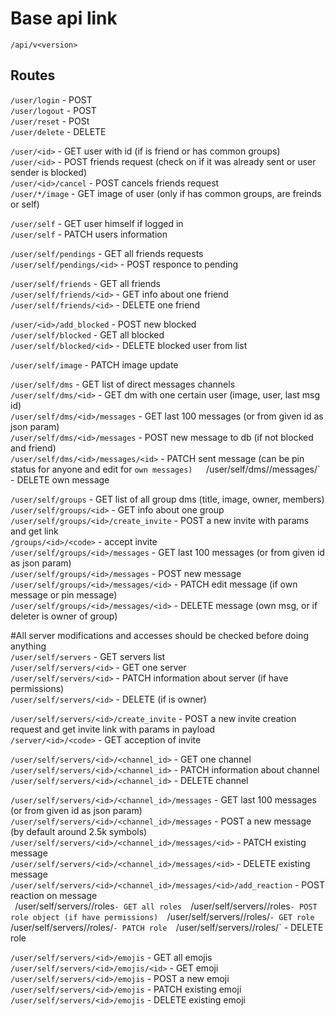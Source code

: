 # Base api link
`/api/v<version>`

## Routes
`/user/login` - POST  
`/user/logout` - POST  
`/user/reset` - POSt  
`/user/delete` - DELETE  

`/user/<id>` - GET user with id (if is friend or has common groups)  
`/user/<id>` - POST friends request (check on if it was already sent or user sender is blocked)  
`/user/<id>/cancel` - POST cancels friends request  
`/user/*/image` - GET image of user (only if has common groups, are freinds or self)  

`/user/self` - GET user himself if logged in  
`/user/self` - PATCH users information  

`/user/self/pendings` - GET all friends requests  
`/user/self/pendings/<id>` - POST responce to pending  

`/user/self/friends` - GET all friends  
`/user/self/friends/<id>` - GET info about one friend  
`/user/self/friends/<id>` - DELETE one friend  

`/user/<id>/add_blocked` - POST new blocked  
`/user/self/blocked` - GET all blocked  
`/user/self/blocked/<id>` - DELETE blocked user from list  

`/user/self/image` - PATCH image update  

`/user/self/dms` - GET list of direct messages channels  
`/user/self/dms/<id>` - GET dm with one certain user (image, user, last msg id)  
`/user/self/dms/<id>/messages` - GET last 100 messages (or from given id as json param)  
`/user/self/dms/<id>/messages` - POST new message to db (if not blocked and friend)  
`/user/self/dms/<id>/messages/<id>` - PATCH sent message (can be pin status for anyone and edit for `own messages)  
`/user/self/dms/<id>/messages/<id>` - DELETE own message  

`/user/self/groups` - GET list of all group dms (title, image, owner, members)  
`/user/self/groups/<id>` - GET info about one group  
`/user/self/groups/<id>/create_invite` - POST a new invite with params and get link  
`/groups/<id>/<code>` - accept invite  
`/user/self/groups/<id>/messages` - GET last 100 messages (or from given id as json param)  
`/user/self/groups/<id>/messages` - POST new message  
`/user/self/groups/<id>/messages/<id>` - PATCH edit message (if own message or pin message)  
`/user/self/groups/<id>/messages/<id>` - DELETE message (own msg, or if deleter is owner of group)  

#All server modifications and accesses should be checked before doing anything  
`/user/self/servers` - GET servers list  
`/user/self/servers/<id>` - GET one server  
`/user/self/servers/<id>` - PATCH information about server (if have permissions)  
`/user/self/servers/<id>` - DELETE (if is owner)  

`/user/self/servers/<id>/create_invite` - POST a new invite creation request and get invite link with params in payload  
`/server/<id>/<code>` - GET acception of invite  

`/user/self/servers/<id>/<channel_id>` - GET one channel  
`/user/self/servers/<id>/<channel_id>` - PATCH information about channel  
`/user/self/servers/<id>/<channel_id>` - DELETE channel  

`/user/self/servers/<id>/<channel_id>/messages` - GET last 100 messages (or from given id as json param)  
`/user/self/servers/<id>/<channel_id>/messages` - POST a new message (by default around 2.5k symbols)  
`/user/self/servers/<id>/<channel_id>/messages/<id>` - PATCH existing message  
`/user/self/servers/<id>/<channel_id>/messages/<id>` - DELETE existing message  
`/user/self/servers/<id>/<channel_id>/messages/<id>/add_reaction` - POST reaction on message  
`
`/user/self/servers/<id>/roles` - GET all roles  
`/user/self/servers/<id>/roles` - POST role object (if have permissions)  
`/user/self/servers/<id>/roles/<id>` - GET role  
`/user/self/servers/<id>/roles/<id>` - PATCH role  
`/user/self/servers/<id>/roles/<id>` - DELETE role  

`/user/self/servers/<id>/emojis` - GET all emojis  
`/user/self/servers/<id>/emojis/<id>` - GET emoji  
`/user/self/servers/<id>/emojis` - POST a new emoji  
`/user/self/servers/<id>/emojis` - PATCH existing emoji  
`/user/self/servers/<id>/emojis` - DELETE existing emoji  